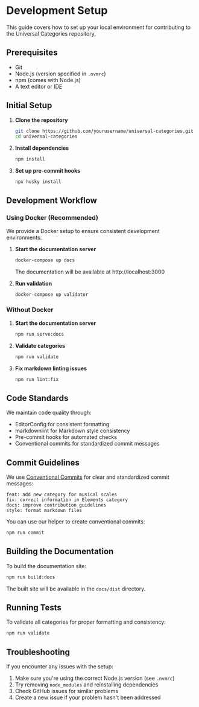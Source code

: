 # Development Setup

This guide covers how to set up your local environment for contributing to the Universal Categories repository.

## Prerequisites

- Git
- Node.js (version specified in `.nvmrc`)
- npm (comes with Node.js)
- A text editor or IDE

## Initial Setup

1. **Clone the repository**

   ```bash
   git clone https://github.com/yourusername/universal-categories.git
   cd universal-categories
   ```

2. **Install dependencies**

   ```bash
   npm install
   ```

3. **Set up pre-commit hooks**

   ```bash
   npx husky install
   ```

## Development Workflow

### Using Docker (Recommended)

We provide a Docker setup to ensure consistent development environments:

1. **Start the documentation server**

   ```bash
   docker-compose up docs
   ```

   The documentation will be available at http://localhost:3000

2. **Run validation**

   ```bash
   docker-compose up validator
   ```

### Without Docker

1. **Start the documentation server**

   ```bash
   npm run serve:docs
   ```

2. **Validate categories**

   ```bash
   npm run validate
   ```

3. **Fix markdown linting issues**

   ```bash
   npm run lint:fix
   ```

## Code Standards

We maintain code quality through:

- EditorConfig for consistent formatting
- markdownlint for Markdown style consistency
- Pre-commit hooks for automated checks
- Conventional commits for standardized commit messages

## Commit Guidelines

We use [Conventional Commits](https://www.conventionalcommits.org/) for clear and standardized commit messages:

```
feat: add new category for musical scales
fix: correct information in Elements category
docs: improve contribution guidelines
style: format markdown files
```

You can use our helper to create conventional commits:

```bash
npm run commit
```

## Building the Documentation

To build the documentation site:

```bash
npm run build:docs
```

The built site will be available in the `docs/dist` directory.

## Running Tests

To validate all categories for proper formatting and consistency:

```bash
npm run validate
```

## Troubleshooting

If you encounter any issues with the setup:

1. Make sure you're using the correct Node.js version (see `.nvmrc`)
2. Try removing `node_modules` and reinstalling dependencies
3. Check GitHub issues for similar problems
4. Create a new issue if your problem hasn't been addressed 